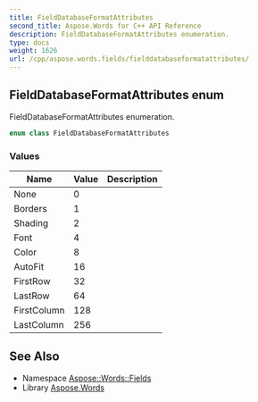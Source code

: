 ```yaml
---
title: FieldDatabaseFormatAttributes
second_title: Aspose.Words for C++ API Reference
description: FieldDatabaseFormatAttributes enumeration.
type: docs
weight: 1626
url: /cpp/aspose.words.fields/fielddatabaseformatattributes/
---
```

## FieldDatabaseFormatAttributes enum


FieldDatabaseFormatAttributes enumeration.

```cpp
enum class FieldDatabaseFormatAttributes
```

### Values

| Name | Value | Description |
| --- | --- | --- |
| None | 0 |  |
| Borders | 1 |  |
| Shading | 2 |  |
| Font | 4 |  |
| Color | 8 |  |
| AutoFit | 16 |  |
| FirstRow | 32 |  |
| LastRow | 64 |  |
| FirstColumn | 128 |  |
| LastColumn | 256 |  |

## See Also

* Namespace [Aspose::Words::Fields](../)
* Library [Aspose.Words](../../)
